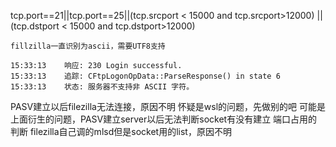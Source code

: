 tcp.port==21||tcp.port==25||(tcp.srcport < 15000 and tcp.srcport>12000) ||(tcp.dstport < 15000 and tcp.dstport>12000)

```text
fillzilla一直识别为ascii，需要UTF8支持

15:33:13	响应:	230 Login successful.
15:33:13	追踪:	CFtpLogonOpData::ParseResponse() in state 6
15:33:13	状态:	服务器不支持非 ASCII 字符。
```

PASV建立以后filezilla无法连接，原因不明
    怀疑是wsl的问题，先做别的吧
可能是上面衍生的问题，PASV建立server以后无法判断socket有没有建立
端口占用的判断
filezilla自己调的mlsd但是socket用的list，原因不明



